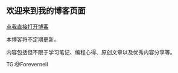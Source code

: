 
## 欢迎来到我的博客页面
[点我直接打开博客](https://growster.github.io)

本博客将不定期更新。

内容包括但不限于学习笔记、编程心得、原创文章以及优秀内容分享等。

TG:@Foreverneil
